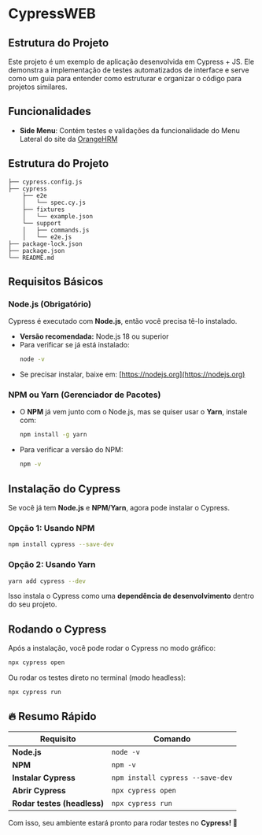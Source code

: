 # CypressWEB

## Estrutura do Projeto


Este projeto é um exemplo de aplicação desenvolvida em Cypress + JS. Ele demonstra a implementação de testes automatizados de interface e serve como um guia para entender como estruturar e organizar o código para projetos similares.

## Funcionalidades

- **Side Menu**: Contém testes e validações da funcionalidade do Menu Lateral do site da [OrangeHRM](https://opensource-demo.orangehrmlive.com/) 

## Estrutura do Projeto

```plaintext
├── cypress.config.js
├── cypress
    ├── e2e
    │   └── spec.cy.js
    ├── fixtures
    │   └── example.json
    └── support
    │   ├── commands.js
    │   └── e2e.js
├── package-lock.json
├── package.json
└── README.md
```


## Requisitos Básicos

### Node.js (Obrigatório)
Cypress é executado com **Node.js**, então você precisa tê-lo instalado.
- **Versão recomendada:** Node.js 18 ou superior  
- Para verificar se já está instalado:
  ```sh
  node -v
  ```
- Se precisar instalar, baixe em: [https://nodejs.org](https://nodejs.org)

### NPM ou Yarn (Gerenciador de Pacotes)
- O **NPM** já vem junto com o Node.js, mas se quiser usar o **Yarn**, instale com:
  ```sh
  npm install -g yarn
  ```
- Para verificar a versão do NPM:
  ```sh
  npm -v
  ```

## Instalação do Cypress
Se você já tem **Node.js** e **NPM/Yarn**, agora pode instalar o Cypress.

### Opção 1: Usando NPM
```sh
npm install cypress --save-dev
```

### Opção 2: Usando Yarn
```sh
yarn add cypress --dev
```
Isso instala o Cypress como uma **dependência de desenvolvimento** dentro do seu projeto.

## Rodando o Cypress
Após a instalação, você pode rodar o Cypress no modo gráfico:
```sh
npx cypress open
```

Ou rodar os testes direto no terminal (modo headless):
```sh
npx cypress run
```

## 🔥 Resumo Rápido
| Requisito  | Comando |
|------------|----------|
| **Node.js** | `node -v` |
| **NPM** | `npm -v` |
| **Instalar Cypress** | `npm install cypress --save-dev` |
| **Abrir Cypress** | `npx cypress open` |
| **Rodar testes (headless)** | `npx cypress run` |

Com isso, seu ambiente estará pronto para rodar testes no **Cypress! 🚀**

